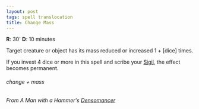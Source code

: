 ```yaml
---
layout: post
tags: spell translocation
title: Change Mass
---
```

**R**: 30'  **D**: 10 minutes

Target creature or object has its mass reduced or increased 1 + [dice] times.

If you invest 4 dice or more in this spell and scribe your [Sigil](/spells/#lexicon), the effect becomes permanent.

###### change + mass
###### From A Man with a Hammer's [Densomancer](https://themanwithahammer.blogspot.com/2019/12/glog-wizard-densomancer.html)
